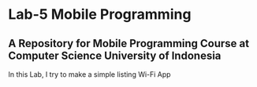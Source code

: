 # Lab-5 Mobile Programming

## A Repository for Mobile Programming Course at Computer Science University of Indonesia

In this Lab, I try to make a simple listing Wi-Fi App

